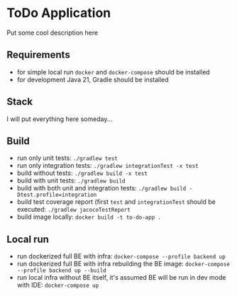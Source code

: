 # ToDo Application

Put some cool description here

## Requirements

- for simple local run `docker` and `docker-compose` should be installed
- for development Java 21, Gradle should be installed

## Stack

I will put everything here someday...

## Build

- run only unit tests: `./gradlew test`
- run only integration tests: `./gradlew integrationTest -x test`
- build without tests: `./gradlew build -x test`
- build with unit tests: `./gradlew build`
- build with both unit and integration tests: `./gradlew build -Dtest.profile=integration`
- build test coverage report (first `test` and `integrationTest` should be executed: `./gradlew jacocoTestReport`
- build image locally: `docker build -t to-do-app .`

## Local run

- run dockerized full BE with infra: `docker-compose --profile backend up`
- run dockerized full BE with infra rebuilding the BE image: `docker-compose --profile backend up --build`
- run local infra without BE itself, it's assumed BE will be run in dev mode with IDE: `docker-compose up`